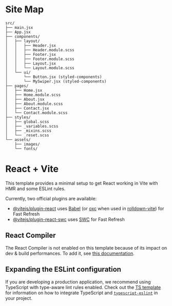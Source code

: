 # Site Map

```
src/
├── main.jsx
├── App.jsx
├── components/
│   ├── layout/
│   │   ├── Header.jsx
│   │   ├── Header.module.scss
│   │   ├── Footer.jsx
│   │   ├── Footer.module.scss
│   │   ├── Layout.jsx
│   │   └── Layout.module.scss
│   └── ui/
│       └── Button.jsx (styled-components)
│       └── MySwiper.jsx (styled-components)
├── pages/
│   ├── Home.jsx
│   ├── Home.module.scss
│   ├── About.jsx
│   ├── About.module.scss
│   ├── Contact.jsx
│   └── Contact.module.scss
├── styles/
│   ├── global.scss
│   ├── _variables.scss
│   ├── _mixins.scss
│   └── _reset.scss
└── assets/
    ├── images/
    └── fonts/
```



# React + Vite

This template provides a minimal setup to get React working in Vite with HMR and some ESLint rules.

Currently, two official plugins are available:

- [@vitejs/plugin-react](https://github.com/vitejs/vite-plugin-react/blob/main/packages/plugin-react) uses [Babel](https://babeljs.io/) (or [oxc](https://oxc.rs) when used in [rolldown-vite](https://vite.dev/guide/rolldown)) for Fast Refresh
- [@vitejs/plugin-react-swc](https://github.com/vitejs/vite-plugin-react/blob/main/packages/plugin-react-swc) uses [SWC](https://swc.rs/) for Fast Refresh

## React Compiler

The React Compiler is not enabled on this template because of its impact on dev & build performances. To add it, see [this documentation](https://react.dev/learn/react-compiler/installation).

## Expanding the ESLint configuration

If you are developing a production application, we recommend using TypeScript with type-aware lint rules enabled. Check out the [TS template](https://github.com/vitejs/vite/tree/main/packages/create-vite/template-react-ts) for information on how to integrate TypeScript and [`typescript-eslint`](https://typescript-eslint.io) in your project.
